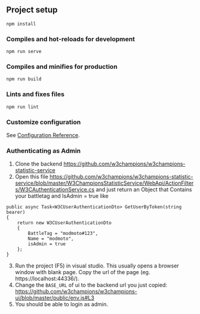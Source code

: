 ## Project setup

```
npm install
```

### Compiles and hot-reloads for development

```
npm run serve
```

### Compiles and minifies for production

```
npm run build
```

### Lints and fixes files

```
npm run lint
```

### Customize configuration

See [Configuration Reference](https://cli.vuejs.org/config/).

### Authenticating as Admin
1) Clone the backend https://github.com/w3champions/w3champions-statistic-service
2) Open this file https://github.com/w3champions/w3champions-statistic-service/blob/master/W3ChampionsStatisticService/WebApi/ActionFilters/W3CAuthenticationService.cs and just return an Object that Contains your battletag and IsAdmin = true like
```
public async Task<W3CUserAuthenticationDto> GetUserByToken(string bearer)
{
    return new W3CUserAuthenticationDto
    {
        BattleTag = "modmoto#123",
        Name = "modmoto",
        isAdmin = true
    };
}
```

3) Run the project (F5) in visual studio. This usually opens a browser window with blank page. Copy the url of the page (eg. https://localhost:44336/).
4) Change the `BASE_URL` of ui to the backend url you just copied: https://github.com/w3champions/w3champions-ui/blob/master/public/env.js#L3
6) You should be able to login as admin.
